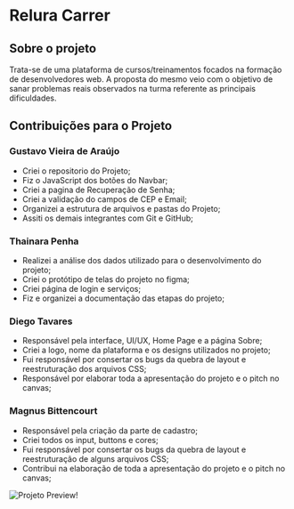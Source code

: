 <h1>Relura Carrer</h1>

<h2>Sobre o projeto</h1>
Trata-se de uma plataforma de cursos/treinamentos focados na formação de desenvolvedores web. A proposta do mesmo veio com o objetivo de sanar problemas reais observados 
na turma referente as principais dificuldades.

<h2>Contribuições para o Projeto</h2>

<h3>Gustavo Vieira de Araújo</h3>
<ul>
  <li>Criei o repositorio do Projeto;</li>
  <li>Fiz o JavaScript dos botões do Navbar;</li>
  <li>Criei a pagina de Recuperação de Senha;</li>
  <li>Criei a validação do campos de CEP e Email;</li>
  <li>Organizei a estrutura de arquivos e pastas do Projeto;</li>
  <li>Assiti os demais integrantes com Git e GitHub;</li>
</ul>

<h3>Thainara Penha</h3>
<ul>
  <li>Realizei a análise dos dados utilizado para o desenvolvimento do projeto;</li>
  <li>Criei o protótipo de telas do projeto no figma;</li>
  <li>Criei página de login e serviços;</li>
  <li>Fiz e organizei a documentação das etapas do projeto;</li>
</ul>

<h3>Diego Tavares</h3>
<ul>
  <li>Responsável pela interface, UI/UX, Home Page e a página Sobre;</li>
  <li>Criei a logo, nome da plataforma e os designs utilizados no projeto;</li>
  <li>Fui responsável por consertar os bugs da quebra de layout e reestruturação dos arquivos CSS;</li>
  <li>Responsável por elaborar toda a apresentação do projeto e o pitch no canvas;</li>
</ul>


<h3>Magnus Bittencourt</h3>
<ul>
  <li>Responsável pela criação da parte de cadastro;</li>
  <li>Criei todos os input, buttons e cores;</li>
  <li>Fui responsável por consertar os bugs da quebra de layout e reestruturação de alguns arquivos CSS;</li>
  <li>Contribui na elaboração de toda a apresentação do projeto e o pitch no canvas;</li>
</ul>

![Projeto Preview!](https://cdn.discordapp.com/attachments/831650454832152607/1028832884464828426/unknown.png)
